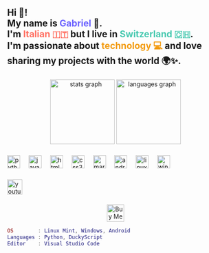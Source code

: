 <h2 align="left">
  Hi 👋!<br>
  My name is <span style="color: #6C63FF; font-weight: bold;">Gabriel</span> 🚀.<br>
  I'm <span style="color: #FF6F61; font-weight: bold;">Italian 🇮🇹</span> but I live in <span style="color: #48C9B0; font-weight: bold;">Switzerland 🇨🇭</span>.<br>
  I'm passionate about <span style="color: #F39C12; font-weight: bold;">technology 💻</span> and love sharing my projects with the world 🌍✨.
</h2>

###

<div align="center">
  <img src="https://github-readme-stats.vercel.app/api?username=Lotverp&hide_title=false&hide_rank=false&show_icons=true&include_all_commits=true&count_private=true&disable_animations=false&theme=dracula&locale=en&hide_border=false" height="150" alt="stats graph"  />
  
  <img src="https://github-readme-stats.vercel.app/api/top-langs?username=Lotverp&locale=en&hide_title=false&layout=compact&card_width=320&langs_count=5&theme=dracula&hide_border=false" height="150" alt="languages graph"  />
</div>

###

<div align="left">
  <img src="https://cdn.jsdelivr.net/gh/devicons/devicon/icons/python/python-original.svg" height="30" alt="python logo"  />
  <img width="12" />

  <img src="https://cdn.jsdelivr.net/gh/devicons/devicon@latest/icons/javascript/javascript-original.svg" height="30" alt="javascript logo"  />
  <img width="12" />

  <img src="https://cdn.jsdelivr.net/gh/devicons/devicon/icons/html5/html5-original.svg" height="30" alt="html5 logo"  />
  <img width="12" />

  <img src="https://cdn.jsdelivr.net/gh/devicons/devicon/icons/css3/css3-original.svg" height="30" alt="css3 logo"  />
  <img width="12" />

  <img src="https://cdn.jsdelivr.net/gh/devicons/devicon@latest/icons/markdown/markdown-original.svg" height="30" alt="markdown logo"  />
  <img width="12" />

  <img src="https://cdn.jsdelivr.net/gh/devicons/devicon@latest/icons/android/android-plain.svg" height="30" alt="android logo"  />
  <img width="12" />

  <img src="https://cdn.jsdelivr.net/gh/devicons/devicon@latest/icons/linux/linux-original.svg" height="30" alt="linux logo"  />  
  <img width="12" />
  
  <img src="https://cdn.jsdelivr.net/gh/devicons/devicon@latest/icons/windows11/windows11-original.svg" height="30" alt="windows logo"  />
</div>

###

<div align="left">
  <a href="https://www.youtube.com/channel/YOUR_CHANNEL" target="_blank">
    <img src="https://img.shields.io/static/v1?message=Youtube&logo=youtube&label=&color=FF0000&logoColor=white&labelColor=&style=for-the-badge" height="35" alt="youtube logo"  />
  </a>
</div>

###

<div align="center">
  <a href="https://www.buymeacoffee.com/YOUR_USERNAME" target="_blank">
    <img src="https://img.shields.io/badge/Buy%20Me%20a%20Coffee-%23FFDD00?style=for-the-badge&logo=buy-me-a-coffee&logoColor=black" height="40" alt="Buy Me A Coffee" />
  </a>
</div>

```lua
OS        : Linux Mint, Windows, Android
Languages : Python, DuckyScript
Editor    : Visual Studio Code
